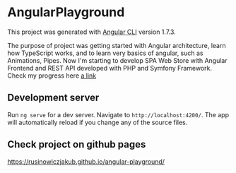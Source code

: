 

# AngularPlayground

This project was generated with [Angular CLI](https://github.com/angular/angular-cli) version 1.7.3.

The purpose of project was getting started with Angular architecture, learn how TypeScript works, and to learn very basics of angular, such as Animations, Pipes. Now I'm starting to develop SPA Web Store with Angular Frontend and REST API developed with PHP and Symfony Framework. Check my progress here [a link](https://github.com/rusinowiczjakub/reTRY-store-angular)

## Development server

Run `ng serve` for a dev server. Navigate to `http://localhost:4200/`. The app will automatically reload if you change any of the source files.

## Check project on github pages

https://rusinowiczjakub.github.io/angular-playground/
